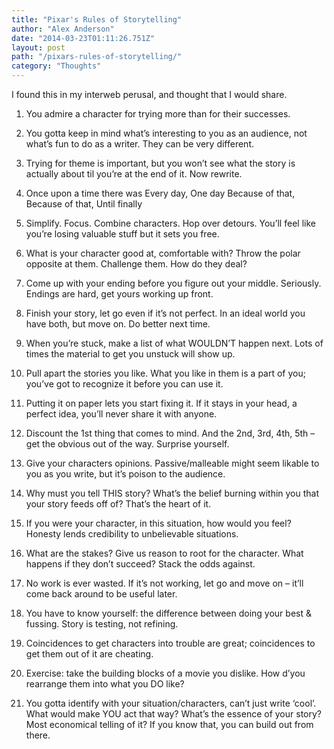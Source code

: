 ```yaml
---
title: "Pixar's Rules of Storytelling"
author: "Alex Anderson"
date: "2014-03-23T01:11:26.751Z"
layout: post
path: "/pixars-rules-of-storytelling/"
category: "Thoughts"
---
```


I found this in my interweb perusal, and thought that I would share.

1. You admire a character for trying more than for their successes.

1. You gotta keep in mind what’s interesting to you as an audience, not what’s fun to do as a writer. They can be very different.

1. Trying for theme is important, but you won’t see what the story is actually about til you’re at the end of it. Now rewrite.

1. Once upon a time there was Every day, One day Because of that, Because of that, Until finally

1. Simplify. Focus. Combine characters. Hop over detours. You’ll feel like you’re losing valuable stuff but it sets you free.

1. What is your character good at, comfortable with? Throw the polar opposite at them. Challenge them. How do they deal?

1. Come up with your ending before you figure out your middle. Seriously. Endings are hard, get yours working up front.

1. Finish your story, let go even if it’s not perfect. In an ideal world you have both, but move on. Do better next time.

1. When you’re stuck, make a list of what WOULDN’T happen next. Lots of times the material to get you unstuck will show up.

1. Pull apart the stories you like. What you like in them is a part of you; you’ve got to recognize it before you can use it.

1. Putting it on paper lets you start fixing it. If it stays in your head, a perfect idea, you’ll never share it with anyone.

1. Discount the 1st thing that comes to mind. And the 2nd, 3rd, 4th, 5th – get the obvious out of the way. Surprise yourself.

1. Give your characters opinions. Passive/malleable might seem likable to you as you write, but it’s poison to the audience.

1. Why must you tell THIS story? What’s the belief burning within you that your story feeds off of? That’s the heart of it.

1. If you were your character, in this situation, how would you feel? Honesty lends credibility to unbelievable situations.

1. What are the stakes? Give us reason to root for the character. What happens if they don’t succeed? Stack the odds against.

1. No work is ever wasted. If it’s not working, let go and move on – it’ll come back around to be useful later.

1. You have to know yourself: the difference between doing your best & fussing. Story is testing, not refining.

1. Coincidences to get characters into trouble are great; coincidences to get them out of it are cheating.

1. Exercise: take the building blocks of a movie you dislike. How d’you rearrange them into what you DO like?

1. You gotta identify with your situation/characters, can’t just write ‘cool’. What would make YOU act that way? What’s the essence of your story? Most economical telling of it? If you know that, you can build out from there.
